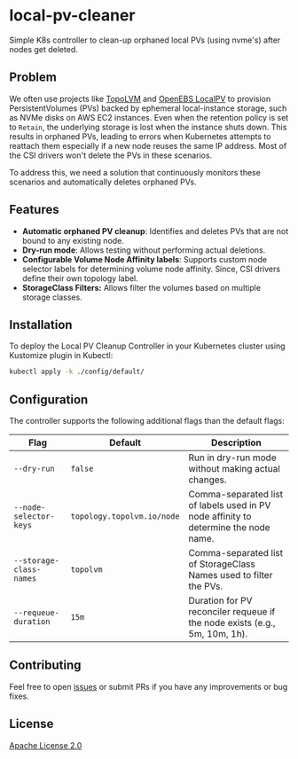 # local-pv-cleaner
Simple K8s controller to clean-up orphaned local PVs (using nvme's) after nodes get deleted.

## Problem
We often use projects like [TopoLVM](https://github.com/topolvm/topolvm) and [OpenEBS LocalPV](https://openebs.io/docs/2.12.x/concepts/localpv) to provision PersistentVolumes (PVs) backed by ephemeral local-instance storage, such as NVMe disks on AWS EC2 instances. Even when the retention policy is set to `Retain`, the underlying storage is lost when the instance shuts down. This results in orphaned PVs, leading to errors when Kubernetes attempts to reattach them especially if a new node reuses the same IP address. Most of the CSI drivers won't delete the PVs in these scenarios.

To address this, we need a solution that continuously monitors these scenarios and automatically deletes orphaned PVs.

## Features
- **Automatic orphaned PV cleanup**: Identifies and deletes PVs that are not bound to any existing node.
- **Dry-run mode**: Allows testing without performing actual deletions.
- **Configurable Volume Node Affinity labels**: Supports custom node selector labels for determining volume node affinity. Since, CSI drivers define their own topology label.
- **StorageClass Filters:** Allows filter the volumes based on multiple storage classes.

## Installation
To deploy the Local PV Cleanup Controller in your Kubernetes cluster using Kustomize plugin in Kubectl:
```sh
kubectl apply -k ./config/default/
```

## Configuration
The controller supports the following additional flags than the default flags:

| Flag | Default | Description |
|------|---------|-------------|
| `--dry-run` | `false` | Run in dry-run mode without making actual changes. |
| `--node-selector-keys` | `topology.topolvm.io/node` | Comma-separated list of labels used in PV node affinity to determine the node name. |
| `--storage-class-names` | `topolvm` | Comma-separated list of StorageClass Names used to filter the PVs. |
| `--requeue-duration` | `15m` | Duration for PV reconciler requeue if the node exists (e.g., 5m, 10m, 1h). |

## Contributing
Feel free to open [issues](https://github.com/Kavinraja-G/local-pv-cleaner/issues/new) or submit PRs if you have any improvements or bug fixes.

## License
[Apache License 2.0](./LICENSE)